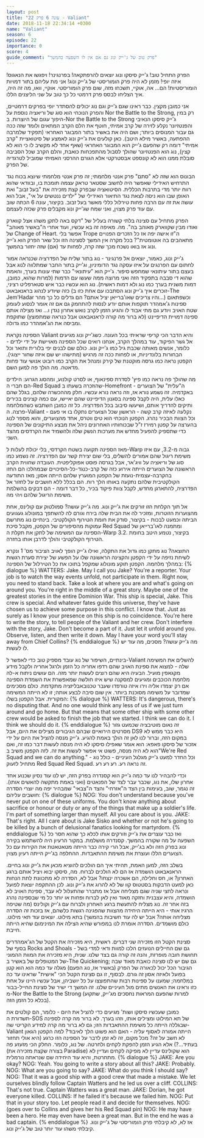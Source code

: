 ```yaml
---
layout: post
title: "עונה 6 פרק 22 - Valiant"
date: 2018-11-18 22:34:14 +0300
name: "Valiant"
season: 6
episode: 22
importance: 0
score: 4
guide_comment: "פרק טוב של ג'ייק ונוג גם אם אין לו השפעה בהמשך"
---
```

הפרק התחיל טוב! ג'ייק סיסקו ונוג יוצאים להרפתקאה! בפרנגינר! ויפגשו את הנאגוס! איזה יופי! מזמן לא היה פרק הומוריסטי של ג'ייק ונוג! אני מת עליהם בתור דמויות הומוריסטיות! הם... אה, אוקיי, תשכחו מזה, שום פרק הומוריסטי. אוקיי, וואו, מה זה היה, איך הצליחו לבסס פרק דרמטי כל כך טוב על שני הליצנים הללו.

אני כמובן מקצין. כבר ראינו שגם ג'ייק וגם נוג יכולים להסתדר יופי בפרקים דרמטיים, והפרק הנוכחי הוא סוג של וריאציה נוספת על Nor the Battle to the Strong, רק במין היפוך עגום של היוצרות. ב-Nor the Battle to the Strong ג'ייק סיסקו הנאיבי והפנטזיונר נקלע לזירה של קרב אמיתי, חוטף את הלם הקרב המתאים ולומד שזה ככה גם עבור המנוסים ביותר; ושם היה את באשיר בתור המבוגר האחראי (תפקיד שלמרבה ההפתעה, באשיר מילא היטב). כאן קולעים את ג'ייק ונוג לאמצע של סיטואציית "קרב אמיתי" דומה רק שהפעם ג'ייק הוא המבוגר האחראי (שאף אחד לא מקשיב לו כי הוא לא קצין), נוג הוא הפנטזיונר שהולך לסבול מהתפכחות כואבת, והלם הקרב שכל הסביבה סובלת ממנו הוא לא קונספט אבסטרקטי אלא הגורם ההרסני האמיתי שמוביל לטרגדיה של הפרק.

הבונוס הוא שזה לא "סתם" פרק אנטי מלחמתי; זה פרק אנטי מלחמתי שיוצא בכוח נגד התרחיש האידילי שאפשר היה לחשוב שסטאר טראק עצמה תומכת בו, ובוודאי שהוא רווח יותר מדי בתרבות הכללית. הסיטואציה שבפרק קצת מזכירה את "בעל זבוב" ואת האופן שבו הוא ניסה לצאת נגד התיאור האידילי של "ילדים ננטשים על אי", אבל הוא עושה את זה עם הרבה פחות טירלול כללי מאשר בעל זבוב. בקיצור, עונה 6 הכתה שוב עם עוד פרק מצוין, ואני שמח שג'ייק ונוג מקבלים פרק שכזה לעצמם.

הפרק מתחיל עם סצינה בלתי קשורה בעליל של "דקס באה לתקן משהו אצל קווארק ואודו מבין שקווארק מאוהב בה". מה. מאיפה זה בא עכשיו, ועוד אחרי ה"באשיר מאוהב" של Change of Heart. אפשר בלי Trope ה"זו אישה יפה אז כל הזכרים הפנויים מתאהבים בה אוטומטית"? בכל מקרה אין המשך לסצינה הזו וכל שאר הפרק הוא ג'ייק ונוג אז בואו נשכח מכך שזה קרה, לפחות עד (אם) שזה יחזור בהמשך.

ג'ייק ונוג, כאמור, יוצאים אל פרנגינר - נוג בתור שליח של הפדרציה שכנראה אמור לחתום עם הפרנגים על איזו עסקה נגד הדומיניון, וג'ייק בתור החבר שמתלווה לנוג אבל בעצם בתור עיתונאי שמחפש סיפור. ג'ייק הוא "עיתונאי" כבר שתי עונות בערך, והאמת שהוא די סבבה בתפקיד הזה ואני מרוצה ממה שעשו עם הדמות (למרות שהוא, כמובן, דמות משנית בערך כמו נוג ולא דמות ראשית). נוג הוא עכשיו כבר איש סטארפליט רציני, כזה שיודע לנהוג בראנאבאוט (זוכרים איך ג'ייק ונוג הסתבכו עם אחת כזו ב-The Jem'Hadar והיו צריכים שאו'ברייאן יציל אותם? הם גדלים כל כך מהר...) וכשפתאום ספינות ג'אמהדר תוקפות אותם יודע לנסות להתחמק גם אם זה אומר לנסוע לעומק שטח האויב ויודע גם מתי אבוד לו והגיע הזמן לקרב נואש אחרון נגדן ו... ואז מצילה אותם ספינה דמויית הדיפיינט (לא ברור מה קורה לראנאבאוט אבל כנראה שמתפוצץ) שתוקפת ומביסה את הג'אמהדר כמו גדולה.

הספינה נקראת Valiant והיא הדבר הכי קריפי שראיתי בכל העונה. כשג'ייק ונוג מגיעים אל גשר הפיקוד, עוד במהלך הקרב, אנחנו רואים שכל הספינה מאויישת על ידי ילדים - כלומר, אנשים מאותה שכבת גיל כמו ג'ייק ונוג. כולם שם לבנים יפי בלורית ותואר וכל הבחורות בלונדיניות, או לפחות ככה זה מרגיש (מתישהו יש שם איזה שחור ייצוגי). הקפטן נראה כמו גרסה מוקטנת של קירק ומנהל את הקרב כמו רובוט אנושי עוד פחות מדאטה. מה הולך פה למען השם.

מה שהולך פה נראה כמו פיץ' לסדרת ספינאוף, או לסרט קולנוע, ומהסוג הגרוע: הילדים הם חברי ה-Red Squad שהוזכרה בשעתו ב-Homefront - ה"עלית" של הצוערים באקדמיה. זה נשמע נורא אז, וזה נראה נורא עכשיו. חלק מההכשרה שלהם, בגלל שהם כאלו עלית, היה לקבל ספינה בסגנון הדיפיינט שהם יאיישו, עם כמה קצינים בכירים ותיקים להדריך אותם, ושיעשו סיבוב בכל הפדרציה. כל זה כמובן השתבש כשהמלחמה פרצה. ה-Valiant נקלעה לאיזה קרב קשה - הראשון שכל הצוערים נתקלו בו אי פעם - וכל הצוות הבכיר נהרג. הקפטן הנוכחי הוא טים ווטרס, אחד מהצוערים, והוא מספר לנוג בהערצה על קפטן רמירז ז"ל שבכוחותיו האחרונים ניהל את מבצע התיקונים של הספינה כדי שתספיק להפעיל מחדש את מערכות הנשק שלה ולהשמיד את הקרדסים מהצד השני.

מאז הספינה תקועה בשטח הקרדסי, בלי יכולת לעלות ל-Warp גבוה מ-3.2, עם איזו משימת ריגול שהם אמורים להשלים, בלי שום יצירת קשר עם הפדרציה. זה נשמע כמו סוג של וריאציה על וויג'אר, אבל בגרסה פוסט אפוקליפטית. העובדה שחווית הקרב הראשונה של הצוערים הייתה אירוע כזה של קרב-כנגד-כל-הסיכויים שבמהלכו הם החזו בהקרבה-עצמית-נועזת של הקפטן המוערץ שלהם הייתה אסון; מאז התודעה הקולקטיבית שלהם נתקעה באותו הלך רוח. הם בכלל ללא חושבים על לחזור אל הפדרציה, להתארגן מחדש, לקבל צוות פיקוד בכיר, כל דבר דומה - הם דבקים בהשלמת משימת הריגול שלהם ויהי מה.

אל תוך הקלחת הזו זורקים את ג'ייק ונוג. מה ג'ייק עושה? סמולטוק עם קולינס, אחת מהצוערות הזוטרות, ומזכיר לה את הבית שלה בירח וגורם לה להשתפך במונולוג געגועים הביתה וכמעט לבכות - בקיצור, סודק את חומת הטירוף הקולקטיבי. בינתיים נוג מתרשם עמוקות מהסיפורים של הקפטן, מקבל סיכת Red Squad ומתמנה לאו'ברייאן של הספינה עם המשימה של לתקן את תקלת ה-Warp 3.2. בקיצור, נטמע היטב בחומת הטירוף הקולקטיבי והולך לדרבן אותו בחזרה.

התוצאה? נוג מתקן כמו גדול את התקלה, ואילו ג'ייק הופך לאויב הציבור מס' 1 ונקרא לשיחת נזיפה על ידי הקפטן והקצינה הראשונה שלו על הפשע של יצירת סערת רגשות במהלך מלחמה. הקפטן תוקע מונולוג שמקפל בתוכו את כל הטירלול של הספינה:
{% dialogue %}
WATTERS: Jake. May I call you Jake? You're a reporter. Your job is to watch the way events unfold, not participate in them. Right now, you need to stand back. Take a look at where you are and what's going on around you. You're right in the middle of a great story. Maybe one of the greatest stories in the entire Dominion War. This ship is special, Jake. This crew is special. And whatever fates guide this universe, they've have chosen us to achieve some purpose in this conflict. I know that. Just as surely as I know your presence on this ship is no coincidence. You're here to write the story, to tell people of the Valiant and her crew. Don't interfere with the story, Jake. Don't become a part of it. Just let it unfold around you. Observe, listen, and then write it down. May I have your word you'll stay away from Chief Collins? 
{% enddialogue %}
מה ג'ייק עושה? מסכים, מה עוד יש לו לעשות.

בינתיים, השיפור של נוג עובד מספיק טוב כדי לאפשר ל-Valiant להשלים את המשימה שלה - למצוא את ספינת האויב שהם רדפו אחריה כל הזמן ולרגל אחריה ולקבל מידע מקגאפין מועיל. הבעיה היא שהם רוצים לעשות יותר מזה. הם עושים ניתוח א-לה מלחמת הכוכבים ומגיעים למסקנה שיש איזו חולשה שמאפשרת את השמדת הספינה אם רק יצמדו אליה וירו איזה טורפדו שעבר טכנובאבליזציה מתקדמת. כולם מסכימים שמדובר על משימה מסוכנת ביותר. אין שום סיבה לבצע אותה; זו לא הייתה המשימה המקורית. אבל הקפטן בשלו:
{% dialogue %}
WATTERS: It's dangerous, there's no disputing that. And no one would think any less of us if we just turn around and go home. But that means that some other ship with some other crew would be asked to finish the job that we started. I think we can do it. I think we should do it.
{% enddialogue %}
זה נאום מוטיבציה שכמעט גזור מסרטים הירואיים שבהם הגיבורים מצילים את היום, אבל DS9 היא כבר ממש לא במקום הזה, וברור לנו לאן זה הולך באמת להגיע. ג'ייק מנסה להציל את היום על ידי אזכור של סיסקו פאפא: הוא אומר שאפילו סיסקו לא היה מנסה לעשות דבר כמו זה, ואם הוא לא היה מנסה, פשוט אי אפשר לעשות את זה. לזה הקפטן משיב ב"We're Red Squad and we can do anything." וכל החדר למעט ג'ייק מגלגל העיניים - כולל נוג - מתחיל לזעוק Red Squad Red Squad. זה נראה רע. רע רע רע.

וכדי להבהיר לנו עד כמה ג'ייק הוא קסנדרה בפרק הזה, יש לנו עוד נסיון שכנוע אחד אחרון שלו, את נוג, שכבר עבר לצד של הפנאטים (ואני באמת מתקשה להאשים אותו). זה נגמר, שוב, בעימות בין הצד ה"אזרחי" והצד ה"צבאי" שמבהיר יפה מה יוצרי הסדרה חושבים עליהם:
{% dialogue %}
NOG: You don't understand because you've never put on one of these uniforms. You don't know anything about sacrifice or honour or duty or any of the things that make up a soldier's life. I'm part of something larger than myself. All you care about is you. 
JAKE: That's right. All I care about is Jake Sisko and whether or not he's going to be killed by a bunch of delusional fanatics looking for martyrdom. 
{% enddialogue %}
ואז כבר עוצרים את ג'ייק וזורקים אותו לכלא כך שהוא חסר כל השפעה על מה שקורה בהמשך. קסנדרה מושלמת. במקור הרעיון היה להשתמש בקירה ונוג בפרק הזה ולא בג'ייק, אבל הרי קירה כבר הייתה מטאטאטת את הקירות עם כל הצוערים הללו ועוצרת את משימת ההתאבדות. ההחלפה בג'ייק הייתה רעיון מצוין.

בשלב הזה, למען האמת, תהיתי איך הם הולכים להוציא מכאן את ג'ייק ונוג בחיים. הראנאבאוט הושמדה אז הם לא הולכים לברוח. מה, סיסקו יבוא ויציל אותם ברגע האחרון? או, חס וחלילה, הם אשכרה ינצחו? אבל לא, הסדרה לא מתכוונת לתת הנחות כאן למעט הדבקות בסטטוס קוו של לא להרוג את ג'ייק ונוג. לכן ההתקפה יוצאת לפועל ונראה לחצי שניה שגם מצליחה אבל אז מתברר שהתעלול לא עבד, ספינת האויב לא הושמדה, והיא עצבנית וחזקה מאוד ואין לאן לברוח ופחות או יותר כל מי שבספינה נהרג בזה אחר זה. נוג מצליח להתעשת ברגע האחרון ולברוח עם ג'ייק וקולינס (מה שטיפה הרגיז אותי - היא הייתה היחידה מהצוות שהפגינה רגשות כלשהם, אז בזכות זה הסדרה מצליחה אותה? אבל יש לה עוד חשיבות בהמשך) בתא מילוט. יוצאים עוד תאי מילוט. כולם מושמדים. הסדרה אומרת לנו במפורש שהיא הצילה את המינימום שהיא הייתה חייבת.

סצינת הקטל הזו מזכירה שני דברים. ראשית, היא מזכירה את הקטל של הג'אמהדרים בסוף של Rocks and Shoals - גם שם החיילים הנועזים הלכו למוות ודאי למדי בשל תחושת חובה מופרזת, והנה זה קורה גם בצד שלנו. שנית, היא מזכירה את המוות ההמוני של המטופלים של באשיר ב-The Quickening; גם שם יש לנו סצינה כואבת מאוד שבה הגיבור הכל יכול לכאורה של הפרק (באשיר אז, נוג הפעם) מגלה עד כמה הוא הוא קטן בפועל ולאיזה אסון זה גורם. לבסוף, זו גם סצינת הקטל הכי "אישית" שראינו עד כה במלחמה; שמענו על ספינות רבות שהתפוצצו על כל יושביהן, אבל עכשיו היינו על אחת כזו וראינו את האנשים מתים מול העיניים שלנו. זה המשך די ישיר של סצינת החייל-בבור מ-Nor the Battle to the Strong (למרות שהפעם המראות נחסכים מג'ייק, שתקוע בכלא כל הזמן הזה).

כמובן שעכשיו סיסקו ושות' מגיעים כדי להציל את היום - כלומר, הם קולטים את תשדורת ה-SOS של תא המילוט ומצילים אותו, וזהו בערך. לא ברור מה קרה לספינה שבגללה הייתה כל משימת ההתאבדות הזו; גם לא ברור מה קרה למידע הקריטי שה-Valiant הייתה אמורה לאסוף עליה - האם הוא פשוט הלך לאיבוד? למה הקפטן הגאון לא חשב על זה? מכל מקום, זה לא זמן לדבר על הספינה הזו כרגע (היא אולי תחזור בעתיד...?) אלא הגיע הזמן להפקת לקחים ולחרטה. של נוג, כלומר. החלק הכי מזעזע פה (בצורה שקצת מזכירה את Paradise) הוא שקולינס עדיין לא מפיקה לקחים ועדיין לא מתחרטת, והיא עוד היחידה שם שנראתה נורמלית.
{% dialogue %}
JAKE: Are you okay? 
NOG: Yeah. You going to write a story about all this? 
JAKE: Probably. 
NOG: What are you going to say? 
JAKE: What do you think I should say? 
NOG: That it was a good ship with a good crew that made a mistake. We let ourselves blindly follow Captain Watters and he led us over a cliff. 
COLLINS: That's not true. Captain Watters was a great man. 
JAKE: Dorian, he got everyone killed. 
COLLINS: If he failed it's because we failed him. 
NOG: Put that in your story too. Let people read it and decide for themselves. 
NOG: (goes over to Collins and gives her his Red Squad pin) 
NOG: He may have been a hero. He may even have been a great man. But in the end he was a bad captain.
{% enddialogue %}
אז לא, לא קיבלתי פרק הומוריסטי של ג'ייק ונוג. קיבלתי משהו עוד יותר טוב של ג'ייק ונוג.

